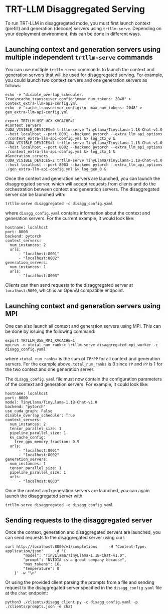 # TRT-LLM Disaggregated Serving

To run TRT-LLM in disaggregated mode, you must first launch context (prefill) and generation (decode) servers using `trtllm-serve`.
Depending on your deployment environment, this can be done in different ways.

## Launching context and generation servers using multiple independent `trtllm-serve` commands

You can use multiple `trtllm-serve` commands to launch the context and generation servers that will be used
for disaggregated serving. For example, you could launch two context servers and one generation servers as follows:

```
echo -e "disable_overlap_scheduler: True\ncache_transceiver_config:\nmax_num_tokens: 2048" > context_extra-llm-api-config.yml
echo -e "cache_transceiver_config:\n  max_num_tokens: 2048" > gen_extra-llm-api-config.yml

export TRTLLM_USE_UCX_KVCACHE=1
#Context servers
CUDA_VISIBLE_DEVICES=0 trtllm-serve TinyLlama/TinyLlama-1.1B-Chat-v1.0 --host localhost --port 8001 --backend pytorch --extra_llm_api_options ./context_extra-llm-api-config.yml &> log_ctx_0 &
CUDA_VISIBLE_DEVICES=1 trtllm-serve TinyLlama/TinyLlama-1.1B-Chat-v1.0 --host localhost --port 8002 --backend pytorch --extra_llm_api_options ./context_extra-llm-api-config.yml &> log_ctx_1 &
#Generation servers
CUDA_VISIBLE_DEVICES=2 trtllm-serve TinyLlama/TinyLlama-1.1B-Chat-v1.0 --host localhost --port 8003 --backend pytorch --extra_llm_api_options ./gen_extra-llm-api-config.yml &> log_gen_0 &
```
Once the context and generation servers are launched, you can launch the disaggregated
server, which will accept requests from clients and do the orchestration between context
and generation servers. The disaggregated server can be launched with:

```
trtllm-serve disaggregated -c disagg_config.yaml
```
where `disagg_config.yaml` contains information about the context and generation servers. For the current example,
it would look like:
```
hostname: localhost
port: 8000
backend: pytorch
context_servers:
  num_instances: 2
  urls:
      - "localhost:8001"
      - "localhost:8002"
generation_servers:
  num_instances: 1
  urls:
      - "localhost:8003"
```

Clients can then send requests to the disaggregated server at `localhost:8000`, which is an OpenAI compatible endpoint.

## Launching context and generation servers using MPI

One can also launch all context and generation servers using MPI. This can be done by issuing the following command:
```
export TRTLLM_USE_MPI_KVCACHE=1
mpirun -n <total_num_ranks> trtllm-serve disaggregated_mpi_worker -c disagg_config.yaml
```
where `<total_num_ranks>` is the sum of `TP*PP` for all context and generation servers. For the example above, `total_num_ranks` is 3
since `TP` and `PP` is 1 for the two context and one generation server.

The `disagg_config.yaml` file must now contain the configuration parameters of the context and generation servers. For example,
it could look like:

```
hostname: localhost
port: 8000
model: TinyLlama/TinyLlama-1.1B-Chat-v1.0
backend: "pytorch"
use_cuda_graph: False
disable_overlap_scheduler: True
context_servers:
  num_instances: 2
  tensor_parallel_size: 1
  pipeline_parallel_size: 1
  kv_cache_config:
    free_gpu_memory_fraction: 0.9
  urls:
      - "localhost:8001"
      - "localhost:8002"
generation_servers:
  num_instances: 1
  tensor_parallel_size: 1
  pipeline_parallel_size: 1
  urls:
      - "localhost:8003"
```

Once the context and generation servers are launched, you can again launch the disaggregated server with
```
trtllm-serve disaggregated -c disagg_config.yaml
```

## Sending requests to the disaggregated server

Once the context, generation and disaggregated servers are launched, you can send requests to the disaggregated server using curl:
```
curl http://localhost:8000/v1/completions     -H "Content-Type: application/json"     -d '{
        "model": "TinyLlama/TinyLlama-1.1B-Chat-v1.0",
        "prompt": "NVIDIA is a great company because",
        "max_tokens": 16,
        "temperature": 0
    }' -w "\n"
```
Or using the provided client parsing the prompts from a file and sending request to the disaggregated server specified in the `disagg_config.yaml` file at the `chat` endpoint:
```
python3 ./clients/disagg_client.py -c disagg_config.yaml -p ./clients/prompts.json -e chat
```
